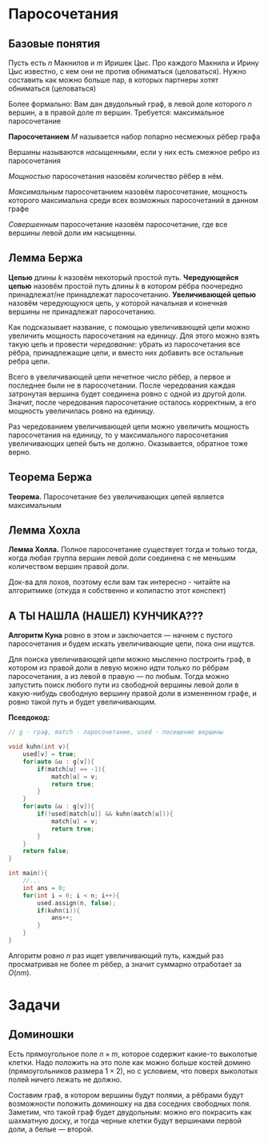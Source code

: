 # Паросочетания


## Базовые понятия

Пусть есть $n$ Макнилов и $m$ Иришек Цыс. Про каждого Макнила и Ирину Цыс известно, с кем они не против обниматься (целоваться). Нужно составить как можно больше пар, в которых партнеры хотят обниматься (целоваться)

Более формально: Вам дан двудольный граф, в левой доле которого $n$ вершин, а в правой доле $m$ вершин. Требуется: максимальное паросочетание

**Паросочетанием** $M$ называется набор попарно несмежных рёбер графа

Вершины называются *насыщенными*, если у них есть смежное ребро из паросочетания

*Мощностью* паросочетания назовём количество рёбер в нём. 

*Максимальным* паросочетанием назовём паросочетание, мощность которого максимальна среди всех возможных паросочетаний в данном графе

*Совершенным* паросочетание назовём паросочетание, где все вершины левой доли им насыщенны.


## Лемма Бержа

**Цепью** длины $k$ назовём некоторый простой путь.
**Чередующейся цепью** назовём простой путь длины $k$ в котором рёбра поочередно принадлежат/не принадлежат паросочетанию.
**Увеличивающей цепью** назовём чередующуюся цепь, у которой начальная и конечная вершины не принадлежат паросочетанию.

Как подсказывает название, с помощью увеличивающей цепи можно увеличить мощность паросочетания на единицу. Для этого можно взять такую цепь и провести *чередование*: убрать из паросочетания все рёбра, принадлежащие цепи, и вместо них добавить все остальные ребра цепи.

Всего в увеличивающей цепи нечетное число рёбер, а первое и последнее были не в паросочетании. После чередования каждая затронутая вершина будет соединена ровно с одной из другой доли. Значит, после чередования паросочетание осталось корректным, а его мощность увеличилась ровно на единицу.

Раз чередованием увеличивающей цепи можно увеличить мощность паросочетания на единицу, то у максимального паросочетания увеличивающих цепей быть не должно. Оказывается, обратное тоже верно.


## Теорема Бержа

**Теорема.** Паросочетание без увеличивающих цепей является максимальным


## Лемма Хохла
**Лемма Холла.** Полное паросочетание существует тогда и только тогда, когда любая группа вершин левой доли соединена с не меньшим количеством вершин правой доли.

Док-ва для лохов, поэтому если вам так интересно - читайте на алгоритмике (откуда я собственно и копипастю этот конспект)


## А ТЫ НАШЛА (НАШЕЛ) КУНЧИКА???

**Алгоритм Куна** ровно в этом и заключается — начнем с пустого паросочетания и будем искать увеличивающие цепи, пока они ищутся.

Для поиска увеличивающей цепи можно мысленно построить граф, в котором из правой доли в левую можно идти только по рёбрам паросочетания, а из левой в правую — по любым. Тогда можно запустить поиск любого пути из свободной вершины левой доли в какую-нибудь свободную вершину правой доли в измененном графе, и ровно такой путь и будет увеличивающим.

**Псевдокод:**
```cpp
// g - граф, match - паросочетание, used - посещение вершины

void kuhn(int v){
    used[v] = true;
    for(auto &u : g[v]){
        if(match[u] == -1){
            match[u] = v;
            return true;
        }
    }
    for(auto &u : g[v]){
        if(!used[match[u]] && kuhn(match[u])){
            match[u] = v;
            return true;
        }
    }
    return false;
}

int main(){
    //... 
    int ans = 0;
    for(int i = 0; i < n; i++){
        used.assign(n, false);
        if(kuhn(i)){
            ans++;
        }
    }
}
```

Алгоритм ровно $n$ раз ищет увеличивающий путь, каждый раз просматривая не более $m$ рёбер, а значит суммарно отработает за $O(nm)$.


# Задачи

## Доминошки
Есть прямоугольное поле $n \times m$, которое содержит какие-то выколотые клетки. Надо положить на это поле как можно больше костей домино (прямоугольников размера $1 \times 2$), но с условием, что поверх выколотых полей ничего лежать не должно.

Составим граф, в котором вершины будут полями, а рёбрами будут возможности положить доминошку на два соседних свободных поля. Заметим, что такой граф будет двудольным: можно его покрасить как шахматную доску, и тогда черные клетки будут вершинами первой доли, а белые — второй.
